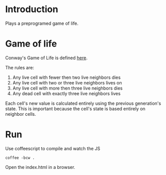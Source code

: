 Introduction
============

Plays a preprogramed game of life.

Game of life
============

Conway's Game of Life is defined [here](http://en.wikipedia.org/wiki/Conway's_Game_of_Life).

The rules are:

1. Any live cell with fewer then two live neighbors dies
1. Any live cell with two or three live neighbors lives on
1. Any live cell with more then three live neighbors dies
1. Any dead cell with exactly three live neighbors lives

Each cell's new value is calculated entirely using the previous generation's state.  This is important because the cell's state is based entirely on neighbor cells.

Run
===

Use coffeescript to compile and watch the JS

    coffee -bcw .

Open the index.html in a browser.
